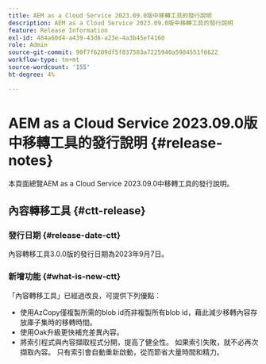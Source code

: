 ```yaml
---
title: AEM as a Cloud Service 2023.09.0版中移轉工具的發行說明
description: AEM as a Cloud Service 2023.09.0版中移轉工具的發行說明
feature: Release Information
exl-id: 484a60d4-a439-43d6-a23e-4a3b45ef4160
role: Admin
source-git-commit: 90f7f6209df5f837583a7225940a5984551f6622
workflow-type: tm+mt
source-wordcount: '155'
ht-degree: 4%

---
```


# AEM as a Cloud Service 2023.09.0版中移轉工具的發行說明 {#release-notes}

本頁面總覽AEM as a Cloud Service 2023.09.0中移轉工具的發行說明。

## 內容轉移工具 {#ctt-release}

### 發行日期 {#release-date-ctt}

內容轉移工具3.0.0版的發行日期為2023年9月7日。

### 新增功能 {#what-is-new-ctt}

「內容轉移工具」已經過改良，可提供下列優點：

* 使用AzCopy僅複製所需的blob id而非複製所有blob id，藉此減少移轉內容存放庫子集時的移轉時間。
* 使用Oak升級更快補充差異內容。
* 將索引程式與內容擷取程式分開，提高了健全性。 如果索引失敗，就不必再次擷取內容。 只有索引會自動重新啟動，從而節省大量時間和精力。
